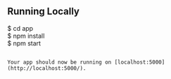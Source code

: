 ## Running Locally

$ cd app  
$ npm install    
$ npm start  
```

Your app should now be running on [localhost:5000](http://localhost:5000/).
